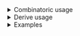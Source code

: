<details>
<summary style="display: list-item;">Combinatoric usage</summary>

```no_run
# use bpaf::*;
# #[allow(dead_code)]
#[derive(Debug, Clone)]
pub struct Cmd {
    flag: bool,
    arg: usize,
}

#[derive(Debug, Clone)]
# #[allow(dead_code)]
pub struct Options {
    flag: bool,
    cmd: Cmd,
}

fn cmd() -> impl Parser<Cmd> {
    let flag = long("flag")
        .help("This flag is specific to command")
        .switch();
    let arg = long("arg").argument::<usize>("ARG");
    construct!(Cmd { flag, arg })
        .to_options()
        .descr("Command to do something")
        .command("cmd")
        .help("Command to do something")
}

pub fn options() -> OptionParser<Options> {
    let flag = long("flag")
        .help("This flag is specific to the outer layer")
        .switch();
    construct!(Options { flag, cmd() }).to_options()
}
```

</details>
<details>
<summary style="display: list-item;">Derive usage</summary>

```no_run
# use bpaf::*;
# #[allow(dead_code)]
#[derive(Debug, Clone, Bpaf)]
#[bpaf(command)]
/// Command to do something
pub struct Cmd {
    /// This flag is specific to command
    flag: bool,
    arg: usize,
}

#[derive(Debug, Clone, Bpaf)]
# #[allow(dead_code)]
#[bpaf(options)]
pub struct Options {
    /// This flag is specific to the outer layer
    flag: bool,
    #[bpaf(external)]
    cmd: Cmd,
}
```

</details>
<details>
<summary style="display: list-item;">Examples</summary>


In this example there's only one command and it is required, so is the argument inside of it
```console
% app cmd --arg 42
Options { flag: false, cmd: Cmd { flag: false, arg: 42 } }
```

If you don't specify this command - parsing will fail
```console
% app 
Expected COMMAND ..., pass --help for usage information
```

You can have the same flag names inside and outside of the command, but it might be confusing
for the end user. This example enables the outer flag
```console
% app --flag cmd --arg 42
Options { flag: true, cmd: Cmd { flag: false, arg: 42 } }
```

And this one - both inside and outside
```console
% app --flag cmd --arg 42 --flag
Options { flag: true, cmd: Cmd { flag: true, arg: 42 } }
```

And that's the confusing part - unless you add context restrictions with
[`adjacent`](crate::ParseCon::adjacent) and parse command first - outer flag wins.
So it's best not to mix names on different levels
```console
% app cmd --arg 42 --flag
Options { flag: true, cmd: Cmd { flag: false, arg: 42 } }
```

Commands show up on both outer level help
```console
% app --help
Usage: [--flag] COMMAND ...

Available options:
        --flag  This flag is specific to the outer layer
    -h, --help  Prints help information

Available commands:
    cmd  Command to do something
```

As well as showing their own help
```console
% app cmd --help
Command to do something

Usage: [--flag] --arg ARG

Available options:
        --flag       This flag is specific to command
        --arg <ARG>
    -h, --help       Prints help information
```

</details>
